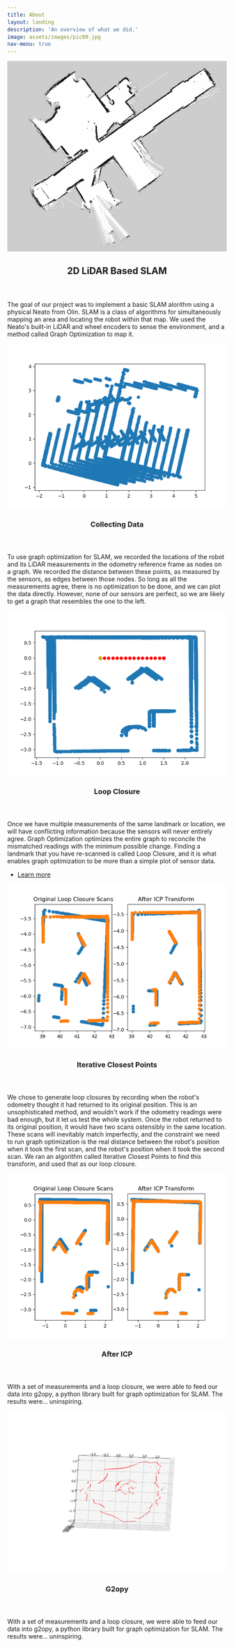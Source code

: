 ```yaml
---
title: About
layout: landing
description: 'An overview of what we did.'
image: assets/images/pic09.jpg
nav-menu: true
---
```


<!-- Main -->
<div id="main">

<section id="Two" class="spotlights">
	<section>
		<a href="#" class="image">
			<img src="./assets/images/upstairs.png" alt="" data-position="top center" />
		</a>
		<div class="content">
			<div class="inner">
				<header class="major">
					<h2>2D LiDAR Based SLAM</h2>
				</header>
				<p>The goal of our project was to implement a basic SLAM alorithm using a physical Neato from Olin. SLAM is a class of algorithms for simultaneously mapping an area and locating the robot within that map. We used the Neato's built-in LiDAR and wheel encoders to sense the environment, and a method called Graph Optimization to map it.</p>
			</div>
		</div>
	</section>
	<section>
		<a href="#" class="image">
			<img src="./assets/images/drift.png" alt="" data-position="center center" />
		</a>
		<div class="content">
			<div class="inner">
				<header class="major">
					<h3>Collecting Data</h3>
				</header>
				<p>To use graph optimization for SLAM, we recorded the locations of the robot and its LiDAR measurements in the odometry reference frame as nodes on a graph. We recorded the distance between these points, as measured by the sensors, as edges between those nodes. So long as all the measurements agree, there is no optimization to be done, and we can plot the data directly. However, none of our sensors are perfect, so we are likely to get a graph that resembles the one to the left. </p>
			</div>
		</div>
	</section>
	<section>
		<a href="#" class="image">
			<img src="./assets/images/stablescan.png" alt="" data-position="top center" />
		</a>
		<div class="content">
			<div class="inner">
				<header class="major">
					<h3>Loop Closure</h3>
				</header>
				<p>Once we have multiple measurements of the same landmark or location, we will have conflicting information because the sensors will never entirely agree. Graph Optimization optimizes the entire graph to reconcile the mismatched readings with the minimum possible change. Finding a landmark that you have re-scanned is called Loop Closure, and it is what enables graph optimization to be more than a simple plot of sensor data. </p>
				<ul class="actions">
					<li><a href="generic.html" class="button">Learn more</a></li>
				</ul>
			</div>
		</div>
	</section>
	<section>
		<a href="#" class="image">
			<img src="./assets/images/labelled_icp_transform.png" alt="" data-position="top center" />
		</a>
		<div class="content">
			<div class="inner">
				<header class="major">
					<h3>Iterative Closest Points</h3>
				</header>
				<p>We chose to generate loop closures by recording when the robot's odometry thought it had returned to its original position. This is an unsophisticated method, and wouldn't work if the odometry readings were bad enough, but it let us test the whole system. Once the robot returned to its original position, it would have two scans ostensibly in the same location. These scans will inevitably match imperfectly, and the constraint we need to run graph optimization is the real distance between the robot's position when it took the first scan, and the robot's position when it took the second scan. We ran an algorithm called Iterative Closest Points to find this transform, and used that as our loop closure.</p>
			</div>
		</div>
	</section>
	<section>
		<a href="#" class="image">
			<img src="./assets/images/icp_transform.png" alt="" data-position="top center" />
		</a>
		<div class="content">
			<div class="inner">
				<header class="major">
					<h3>After ICP</h3>
				</header>
				<p>With a set of measurements and a loop closure, we were able to feed our data into g2opy, a python library built for graph optimization for SLAM. The results were... uninspiring.</p>
			</div>
		</div>
	</section>
	<section>
		<a href="#" class="image">
			<img src="./assets/images/uninspiring.png" alt="" data-position="center center" />
		</a>
		<div class="content">
			<div class="inner">
				<header class="major">
					<h3>G2opy</h3>
				</header>
				<p>With a set of measurements and a loop closure, we were able to feed our data into g2opy, a python library built for graph optimization for SLAM. The results were... uninspiring.</p>
			</div>
		</div>
	</section>
</section>
</div>